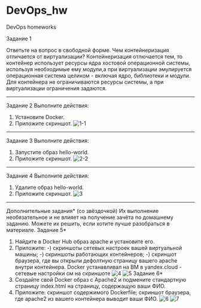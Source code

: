 # DevOps_hw
DevOps  homeworks

Задание 1

Ответьте на вопрос в свободной форме.
Чем контейнеризация отличается от виртуализации?
Контейнеризация отлючается тем, то контейнер использует ресурсы ядра
хостовой операционной системы, используя необходимые ему модули,а при
виртуализации эмулируется операционная система целиком - включая ядро,
библиотеки и модули. Для контейнера не ограничиваются ресурсы системы, а при
виртуализации ограничения задаются.
______________________________
Задание 2
Выполните действия:
1. Установите Docker.
2. Приложите скриншот.
![1-1](https://user-images.githubusercontent.com/122460278/211854468-ecab9e85-a9a2-44ee-8378-957e2a71e9c4.png)
______________________________
Задание 3
Выполните действия:
1. Запустите образ hello-world.
2. Приложите скриншот.
![2-2](https://user-images.githubusercontent.com/122460278/211854275-63c2f156-0b7a-4667-9765-9d63f619a43d.png)
______________________________
Задание 4
Выполните действия:
1. Удалите образ hello-world.
2. Приложите скриншот.
![3](https://user-images.githubusercontent.com/122460278/211854346-9d3bd71a-aea6-4b62-9f02-b9e163f1f485.png)
______________________________
Дополнительные задания* (со звёздочкой)
Их выполнение необязательное и не влияет на получение зачёта по
домашнему заданию. Можете их решить, если хотите лучше разобраться в
материале.
Задание 5*
1. Найдите в Docker Hub образ apache и установите его.
2. Приложите:
-) скриншоты сетевых настроек вашей виртуальной машины;
-) скриншоты работающих контейнеров;
-) скриншот браузера, где вы открыли дефолтную страницу вашего apache
внутри контейнера.
Docker устанавливал на ВМ в yandex.cloud - сетевые настройки см на
скриншоте
![4](https://user-images.githubusercontent.com/122460278/211853341-427f0515-188b-43c7-a395-98ad116b6fa2.png)
![5](https://user-images.githubusercontent.com/122460278/211853355-6ef610c6-351d-44a7-8149-325358a427ce.png)
Задание 6*
1. Создайте свой Docker образ с Apache2 и подмените стандартную
страницу index.html на страницу, содержащую ваши ФИО.
2. Приложите:
скриншот содержимого Dockerfile;
скриншот браузера, где apache2 из вашего контейнера выводит ваши ФИО.
![6](https://user-images.githubusercontent.com/122460278/211853418-eddb0ff4-80eb-422f-bdc5-07bb8d7a5136.png)
![7](https://user-images.githubusercontent.com/122460278/211853425-e2f371d0-672c-44f9-b94f-59501e742a81.png)

